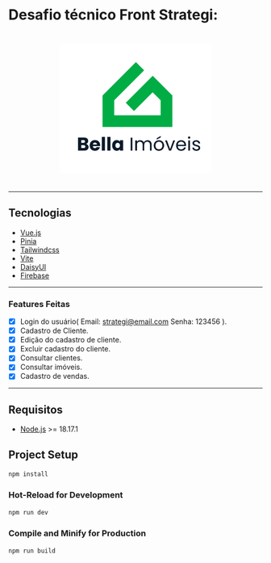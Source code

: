 # Desafio técnico Front Strategi:

<!-- logo.png -->
<div style="display: flex; width: 100%; justify-content:center;">
  <img style="width:300px; height: 300px; object-fit:contain;" alt="login-page" title="login-page" src="logo.png" />
</div>

---

## Tecnologias

- [Vue.js](https://vuejs.org/)
- [Pinia](https://pinia.esm.dev/)
- [Tailwindcss](https://tailwindcss.com/)
- [Vite](https://vitejs.dev/)
- [DaisyUI](https://daisyui.com/)
- [Firebase](https://firebase.google.com/)

---

### Features Feitas

- [x] Login do usuário(
      Email: strategi@email.com
      Senha: 123456
      ).
- [x] Cadastro de Cliente.
- [x] Edição do cadastro de cliente.
- [x] Excluir cadastro do cliente.
- [x] Consultar clientes.
- [x] Consultar imóveis.
- [x] Cadastro de vendas.

---

## Requisitos

- [Node.js](https://nodejs.org/en/) >= 18.17.1

## Project Setup

```sh
npm install
```

### Hot-Reload for Development

```sh
npm run dev
```

### Compile and Minify for Production

```sh
npm run build
```
